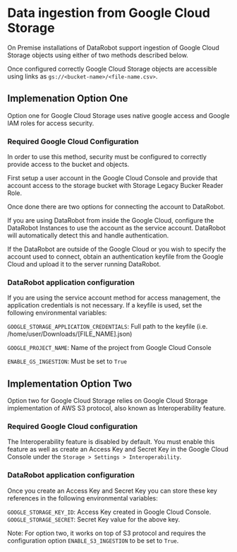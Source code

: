 # Data ingestion from Google Cloud Storage

On Premise installations of DataRobot support ingestion of Google Cloud Storage objects using either of two methods described below.

Once configured correctly Google Cloud Storage objects are accessible using links as `gs://<bucket-name>/<file-name.csv>`. 

## Implemenation Option One
Option one for Google Cloud Storage uses native google access and Google IAM roles for access security.

### Required Google Cloud Configuration
In order to use this method, security must be configured to correctly provide access to the bucket and objects.  

First setup a user account in the Google Cloud Console and provide that account access to the storage bucket with Storage Legacy Bucker Reader Role.

Once done there are two options for connecting the account to DataRobot.  

If you are using DataRobot from inside the Google Cloud, configure the DataRobot Instances to use the account as the service account.  DataRobot will automatically detect this and handle authentication.

If the DataRobot are outside of the Google Cloud or you wish to specify the account used to connect, obtain an authentication keyfile from the Google Cloud and upload it to the server running DataRobot.

### DataRobot application configuration
If you are using the service account method for access management, the application credentials is not necessary.  If a keyfile is used, set the following environmental variables:

`GOOGLE_STORAGE_APPLICATION_CREDENTIALS`: Full path to the keyfile (i.e. /home/user/Downloads/[FILE_NAME].json)

`GOOGLE_PROJECT_NAME`: Name of the project from Google Cloud Console

`ENABLE_GS_INGESTION`: Must be set to `True`

## Implementation Option Two
Option two for Google Cloud Storage relies on Google Cloud Storage implementation of AWS S3 protocol, also known as Interoperability feature.

### Required Google Cloud configuration

The Interoperability feature is disabled by default. You must enable this feature as well as create an Access Key and Secret Key in the Google Cloud Console under the `Storage > Settings > Interoperability`.

### DataRobot application configuration

Once you create an Access Key and Secret Key you can store these key references in the following environmental variables:

`GOOGLE_STORAGE_KEY_ID`: Access Key created in Google Cloud Console.  
`GOOGLE_STORAGE_SECRET`: Secret Key value for the above key.

Note: For option two, it works on top of S3 protocol and requires the configuration option `ENABLE_S3_INGESTION` to be set to `True`.

